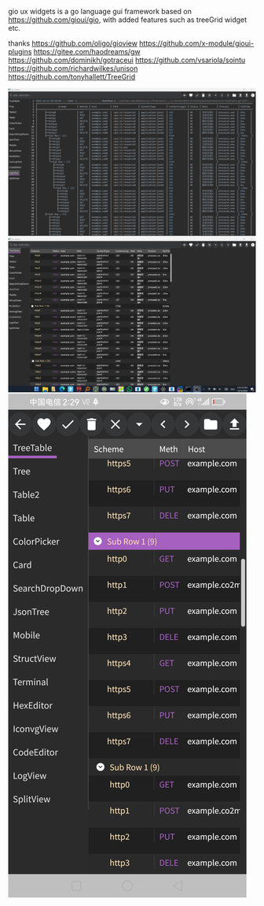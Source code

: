 gio ux widgets is a go language gui framework based on https://github.com/gioui/gio, 
with added features such as treeGrid widget etc.

thanks
https://github.com/oligo/gioview
https://github.com/x-module/gioui-plugins
https://gitee.com/haodreams/gw
https://github.com/dominikh/gotraceui
https://github.com/vsariola/sointu
https://github.com/richardwilkes/unison
https://github.com/tonyhallett/TreeGrid

![demo](demo/tui.png)
![demo](demo/treeGrid.png)
![demo](demo/mobile.jpg)
